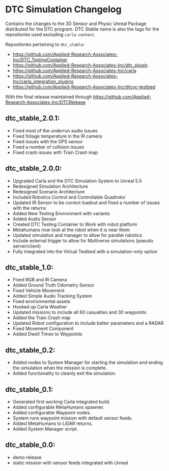 # DTC Simulation Changelog

Contains the changes to the 3D Sensor and Physic Unreal Package distributed for the DTC program. DTC Stable name is also the tags for the repositories used excluding `carla-content`. 

Repositories pertaining to `dtc_stable`:
- https://github.com/Applied-Research-Associates-Inc/DTC_TestingContainer
- https://github.com/Applied-Research-Associates-Inc/dtc_plugin
- https://github.com/Applied-Research-Associates-Inc/carla
- https://github.com/Applied-Research-Associates-Inc/carla_integration_plugins
- https://github.com/Applied-Research-Associates-Inc/dtcvc-testbed

With the final release maintained through https://github.com/Applied-Research-Associates-Inc/DTCRelease

## dtc_stable_2.0.1:
- Fixed most of the underrun audio issues
- Fixed foliage temperature in the IR camera 
- Fixed issues with the GPS sensor
- Fixed a number of collision issues
- Fixed crash issues with Train Crash map

## dtc_stable_2.0.0:
- Upgraded Carla and the DTC Simulation System to Unreal 5.5
- Redesigned Simulation Architecture
- Redesigned Scenario Architecture
- Included Robotics Control and Controllable Quadrotor
- Updated IR Sensor to be correct loadout and fixed a number of issues with the returns
- Added New Testing Environment with variants
- Added Audio Sensor
- Created DTC Testing Container to Work with robot platform
- Metahumans now look at the robot when it is near them
- Updated simulation and manager to allow for parallel robotics
- Include external trigger to allow for Multiverse simulations (pseudo server/client)
- Fully integrated into the Virtual Testbed with a simulation-only option

## dtc_stable_1.0:
- Fixed RGB and IR Camera
- Added Ground Truth Odometry Sensor
- Fixed Vehicle Movement
- Added Simple Audio Tracking System
- Fixed environmental assets
- Hooked up Carla Weather
- Updated missions to include all 60 casualties and 30 waypoints
- Added the Train Crash map
- Updated Robot configuration to include better parameters and a RADAR
- Fixed Movement Component
- Added Dwell Times to Waypoints

## dtc_stable_0.2:
- Added nodes to System Manager for starting the simulation and ending the simulation when the mission is complete.
- Added functionality to cleanly exit the simulation.

## dtc_stable_0.1:
- Generated first working Carla integrated build.
- Added configurable MetaHumans spawner.
- Added configurable Waypoint nodes.
- System runs waypoint mission with default sensor feeds.
- Added MetaHumans to LiDAR returns.
- Added System Manager script.

## dtc_stable_0.0:
- demo release
- static mission with sensor feeds integrated with Unreal